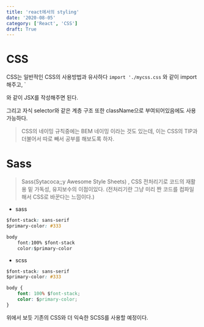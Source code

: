 ```yaml
---
title: 'react에서의 styling'
date: '2020-08-05'
category: ['React', 'CSS']
draft: True
---
```


# CSS

CSS는 일반적인 CSS의 사용방법과 유사하다
`import './mycss.css` 와 같이 import해주고,
`<div className="MyClass"> 와 같이 JSX를 작성해주면 된다.

그리고 자식 selector와 같은 계층 구조 또한 className으로 부여되어있음에도 사용 가능하다.

> CSS의 네이밍 규칙중에는 BEM 네이밍 이라는 것도 있는데, 이는 CSS의 TIP과 더불어서 따로 빼서 공부를 해보도록 하자.

# Sass

> Sass(Sytacoca;;y Awesome Style Sheets) , CSS 전처리기로 코드의 재활용 밑 가독성, 유지보수의 이점이있다. (전처리기란 그냥 미리 짠 코드를 컴파일 해서 CSS로 바꾼다는 느낌이다.)

-   sass

```css
$font-stack: sans-serif
$primary-color: #333

body
    font:100% $font-stack
    color:$primary-color
```

-   scss

```css
$font-stack: sans-serif
$primary-color: #333

body {
    font: 100% $font-stack;
    color: $primary-color;
}
```

위에서 보듯 기존의 CSS와 더 익숙한 SCSS를 사용할 예정이다.
